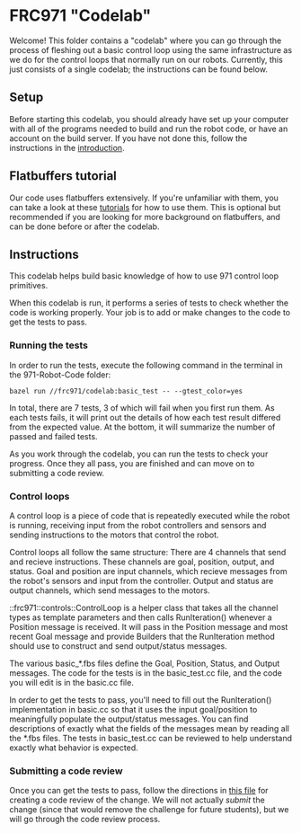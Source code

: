 # FRC971 "Codelab"

Welcome! This folder contains a "codelab" where you can go through the process
of fleshing out a basic control loop using the same infrastructure as we do for
the control loops that normally run on our robots. Currently, this just consists
of a single codelab; the instructions can be found below.

## Setup

Before starting this codelab, you should already have set up your computer with all of the programs needed to build and run the robot code, or have an account on the build server. If you have not done this, follow the instructions in the [introduction](https://software.frc971.org/gerrit/plugins/gitiles/971-Robot-Code/+/refs/heads/main/README.md).

## Flatbuffers tutorial

Our code uses flatbuffers extensively. If you're unfamiliar with them, you can take a look at these [tutorials](https://google.github.io/flatbuffers/flatbuffers_guide_tutorial.html) for how to use them.  This is optional but recommended if you are looking for more background on flatbuffers, and can be done before or after the codelab.

## Instructions

This codelab helps build basic knowledge of how to use 971 control loop
primitives.

When this codelab is run, it performs a series of tests to check whether the code is working properly. Your job is to add or make changes to the code to get the tests to pass.

### Running the tests

In order to run the tests, execute the following command in the terminal in the 971-Robot-Code folder:
```
bazel run //frc971/codelab:basic_test -- --gtest_color=yes
```

In total, there are 7 tests, 3 of which will fail when you first run them. As each tests fails, it will print out the details of how each test result differed from the expected value. At the bottom, it will summarize the number of passed and failed tests.

As you work through the codelab, you can run the tests to check your progress. Once they all pass, you are finished and can move on to submitting a code review.

### Control loops

A control loop is a piece of code that is repeatedly executed while the robot is running, receiving input from the robot controllers and sensors and sending instructions to the motors that control the robot.

Control loops all follow the same structure:
There are 4 channels that send and recieve instructions. These channels are goal, position, output, and status. Goal and position are input channels, which recieve messages from the robot's sensors and input from the controller. Output and status are output channels, which send messages to the motors.

::frc971::controls::ControlLoop is a helper class that takes
all the channel types as template parameters and then calls
RunIteration() whenever a Position message is received.
It will pass in the Position message and most recent Goal message
and provide Builders that the RunIteration method should use to
construct and send output/status messages.

The various basic_*.fbs files define the Goal, Position, Status, and Output
messages. The code for the tests is in the basic_test.cc file, and the code you will edit is in the basic.cc file.

In order to get the tests to pass, you'll need to fill out the RunIteration()
implementation in basic.cc so that it uses the input goal/position to
meaningfully populate the output/status messages. You can find descriptions
of exactly what the fields of the messages mean by reading all the *.fbs
files.  The tests in basic_test.cc can be reviewed to help understand exactly
what behavior is expected.

### Submitting a code review

Once you can get the tests to pass, follow the directions in [this file](https://software.frc971.org/gerrit/plugins/gitiles/971-Robot-Code/+/refs/heads/main/documentation/tutorials/submitting-code-for-a-review.md) for creating a
code review of the change. We will not actually *submit* the change (since
that would remove the challenge for future students), but we will go through
the code review process.
